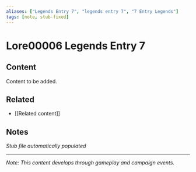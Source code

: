 ```yaml
---
aliases: ["Legends Entry 7", "legends entry 7", "7 Entry Legends"]
tags: [note, stub-fixed]
---
```


# Lore00006 Legends Entry 7

## Content
Content to be added.

## Related
- [[Related content]]

## Notes
*Stub file automatically populated*

---
*Note: This content develops through gameplay and campaign events.*
